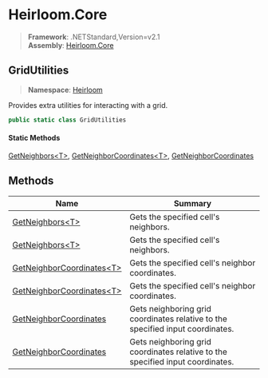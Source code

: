 # Heirloom.Core

> **Framework**: .NETStandard,Version=v2.1  
> **Assembly**: [Heirloom.Core][0]  

## GridUtilities

> **Namespace**: [Heirloom][0]  

Provides extra utilities for interacting with a grid.

```cs
public static class GridUtilities
```

#### Static Methods

[GetNeighbors\<T>][1], [GetNeighborCoordinates\<T>][2], [GetNeighborCoordinates][3]

## Methods

| Name                            | Summary                                                                        |
|---------------------------------|--------------------------------------------------------------------------------|
| [GetNeighbors\<T>][1]           | Gets the specified cell's neighbors.                                           |
| [GetNeighbors\<T>][1]           | Gets the specified cell's neighbors.                                           |
| [GetNeighborCoordinates\<T>][2] | Gets the specified cell's neighbor coordinates.                                |
| [GetNeighborCoordinates\<T>][2] | Gets the specified cell's neighbor coordinates.                                |
| [GetNeighborCoordinates][3]     | Gets neighboring grid coordinates relative to the specified input coordinates. |
| [GetNeighborCoordinates][3]     | Gets neighboring grid coordinates relative to the specified input coordinates. |

[0]: ../Heirloom.Core.md
[1]: Heirloom.GridUtilities.GetNeighbors[T].md
[2]: Heirloom.GridUtilities.GetNeighborCoordinates[T].md
[3]: Heirloom.GridUtilities.GetNeighborCoordinates.md
